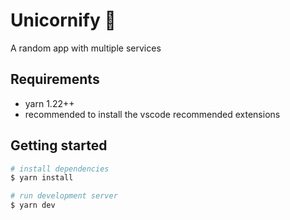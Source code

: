 # Unicornify 🦄

A random app with multiple services

## Requirements

* yarn 1.22++
* recommended to install the vscode recommended extensions

## Getting started

```bash
# install dependencies
$ yarn install

# run development server
$ yarn dev
```
